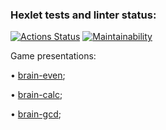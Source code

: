 ### Hexlet tests and linter status:
[![Actions Status](https://github.com/MaryVanna/frontend-project-44/workflows/hexlet-check/badge.svg)](https://github.com/MaryVanna/frontend-project-44/actions)
[![Maintainability](https://api.codeclimate.com/v1/badges/9572311b2cb1bfcaaff3/maintainability)](https://codeclimate.com/github/MaryVanna/frontend-project-44/maintainability)

Game presentations:

• [brain-even](https://asciinema.org/a/nGnmWAUtKKb68FvvBqCN5rRrt);

• [brain-calc](https://asciinema.org/a/78zn7NKGwFdSFLyE1Rx0FoJQL);

• [brain-gcd](https://asciinema.org/a/vUXtMUsVNofA8NxlPFFkFWWty);